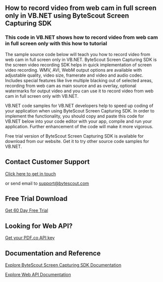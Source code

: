 ## How to record video from web cam in full screen only in VB.NET using ByteScout Screen Capturing SDK

### This code in VB.NET shows how to record video from web cam in full screen only with this how to tutorial

The sample source code below will teach you how to record video from web cam in full screen only in VB.NET. ByteScout Screen Capturing SDK is the screen video recording SDK helps in quick implementation of screen video recording. WMV, AVI, WebM output options are available with adjustable quality, video size, framerate and video and audio codec. Includes special features like live multiple blacking out of selected areas, recording from web cam as main source and as overlay, optional watermarks for output video and you can use it to record video from web cam in full screen only with VB.NET.

VB.NET code samples for VB.NET developers help to speed up coding of your application when using ByteScout Screen Capturing SDK. In order to implement the functionality, you should copy and paste this code for VB.NET below into your code editor with your app, compile and run your application. Further enhancement of the code will make it more vigorous.

Free trial version of ByteScout Screen Capturing SDK is available for download from our website. Get it to try other source code samples for VB.NET.

## Contact Customer Support

[Click here to get in touch](https://bytescout.zendesk.com/hc/en-us/requests/new?subject=ByteScout%20Screen%20Capturing%20SDK%20Question)

or send email to [support@bytescout.com](mailto:support@bytescout.com?subject=ByteScout%20Screen%20Capturing%20SDK%20Question) 

## Free Trial Download

[Get 60 Day Free Trial](https://bytescout.com/download/web-installer?utm_source=github-readme)

## Looking for Web API? 

[Get your PDF.co API key](https://pdf.co/documentation/api?utm_source=github-readme)

## Documentation and Reference

[Explore ByteScout Screen Capturing SDK Documentation](https://bytescout.com/documentation/index.html?utm_source=github-readme)

[Explore Web API Documentation](https://pdf.co/documentation/api?utm_source=github-readme)